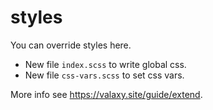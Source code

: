 # styles

You can override styles here.

- New file `index.scss` to write global css.
- New file `css-vars.scss` to set css vars.

<!-- todo: new docs -->
More info see <https://valaxy.site/guide/extend>.
